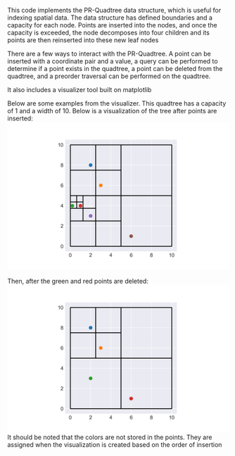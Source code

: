 This code implements the PR-Quadtree data structure, which is useful for indexing spatial data. The data structure has 
defined boundaries and a capacity for each node. Points are inserted into the nodes, and once the capacity is exceeded,
the node decomposes into four children and its points are then reinserted into these new leaf nodes

There are a few ways to interact with the PR-Quadtree. A point can be inserted with a coordinate pair and a value, a query
can be performed to determine if a point exists in the quadtree, a point can be deleted from the quadtree, and a preorder
traversal can be performed on the quadtree.

It also includes a visualizer tool built on matplotlib

Below are some examples from the visualizer.
This quadtree has a capacity of 1 and a width of 10. Below is a visualization of the tree after points are inserted:
![Alt text](/before_delete.png)

Then, after the green and red points are deleted:
![Alt text](/after_delete.png)
It should be noted that the colors are not stored in the points. They are assigned when the visualization is created based
on the order of insertion
